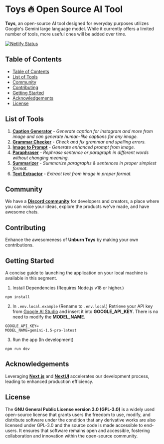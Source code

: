<div>
<h1>Toys 🔥 Open Source AI Tool</h1>
</div>

**Toys**, an open-source AI tool designed for everyday purposes utilizes Google's Gemini large language model. While it currently offers a limited number of tools, more useful ones will be added over time.

[![Netlify Status](https://api.netlify.com/api/v1/badges/7c1d82fe-ec47-4a36-ab1f-ad0fe82a0c4a/deploy-status)](https://app.netlify.com/sites/stalwart-panda-37b2c0/deploys)

## Table of Contents
- [Table of Contents](#table-of-contents)
- [List of Tools](#list-of-tools)
- [Community](#community)
- [Contributing](#contributing)
- [Getting Started](#getting-started)
- [Acknowledgements](#acknowledgements)
- [License](#license)

## List of Tools
1. **[Caption Generator](https://toys.unburn.tech/caption-generator)** - *Generate caption for Instagram and more from image and can generate human-like captions for any image.*
2. **[Grammar Checker](https://toys.unburn.tech/grammar-checker)** - *Check and fix grammar and spelling errors.*
3. **[Image to Prompt](https://toys.unburn.tech/image-to-prompt)** - *Generate enhanced prompt from image.*
4. **[Paraphraser](https://toys.unburn.tech/paraphraser)** - *Rephrase sentence or paragraph in different words without changing meaning.*
5. **[Summarizer](https://toys.unburn.tech/summarizer)** - *Summarize paragraphs & sentences in proper simplest format.*
6. **[Text Extractor](https://toys.unburn.tech/text-extractor)** - *Extract text from image in proper format.*

## Community
We have a **[Discord community](https://discord.gg/Edy7rNEY9t)** for developers and creators, a place where you can voice your ideas, explore the products we've made, and have awesome chats. 

## Contributing
Enhance the awesomeness of **Unburn Toys** by making your own contributions.

## Getting Started
A concise guide to launching the application on your local machine is available in this segment. 

1. Install Dependencies (Requires Node.js v18 or higher.)

```
npm install
```

2. In `.env.local.example` (Rename to `.env.local`) Retrieve your API key from [Google AI Studio](https://aistudio.google.com/) and insert it into **GOOGLE_API_KEY**. There is no need to modify the **MODEL_NAME**.
```
GOOGLE_API_KEY=
MODEL_NAME=gemini-1.5-pro-latest
```

3. Run the app (In development)
```
npm run dev
```

## Acknowledgements
Leveraging **[Next.js](https://nextjs.org/)** and **[NextUI](https://nextui.org/)** accelerates our development process, leading to enhanced production efficiency.

## License
The **GNU General Public License version 3.0 (GPL-3.0)** is a widely used open-source license that grants users the freedom to use, modify, and distribute software under the condition that any derivative works are also licensed under GPL-3.0 and the source code is made accessible to end-users. It ensures that software remains open and accessible, fostering collaboration and innovation within the open-source community.